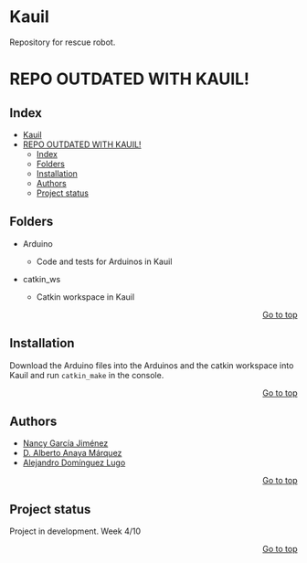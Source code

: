 # Kauil
Repository for rescue robot.

# REPO OUTDATED WITH KAUIL!

## Index 
- [Kauil](#kauil)
- [REPO OUTDATED WITH KAUIL!](#repo-outdated-with-kauil)
  - [Index](#index)
  - [Folders](#folders)
  - [Installation](#installation)
  - [Authors](#authors)
  - [Project status](#project-status)

## Folders
- Arduino
  - Code and tests for Arduinos in Kauil

- catkin_ws
  - Catkin workspace in Kauil

<div align ="right">
<a href="#kauil">Go to top</a>
</div>

## Installation
Download the Arduino files into the Arduinos and the catkin workspace into Kauil and run `catkin_make` in the console.

<div align ="right">
<a href="#kauil">Go to top</a>
</div>

## Authors
- [Nancy García Jiménez](https://github.com/nansnova)
- [D. Alberto Anaya Márquez](https://github.com/A01379375) 
- [Alejandro Domínguez Lugo](https://github.com/AlDomL9)

<div align ="right">
<a href="#kauil">Go to top</a>
</div>

## Project status
Project in development. Week 4/10

<div align ="right">
<a href="#kauil">Go to top</a>
</div>
